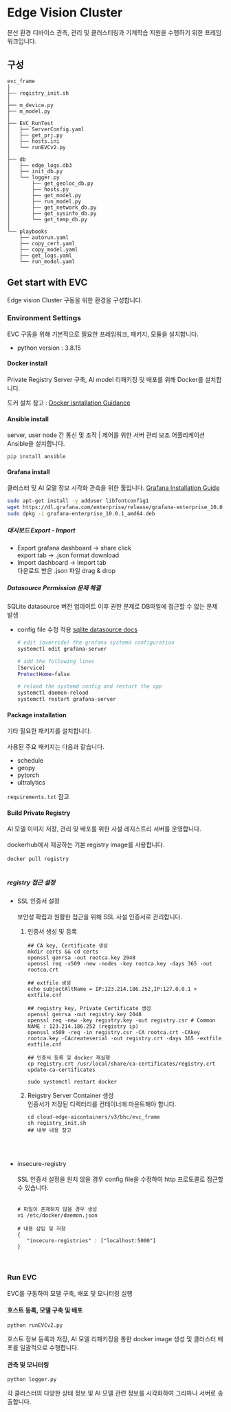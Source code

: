 # Edge Vision Cluster
분산 환경 디바이스 관측, 관리 및 클러스터링과 기계학습 지원을 수행하기 위한 프레임워크입니다.<br>


## 구성
```
evc_frame
│
├── registry_init.sh
│
├── m_device.py
├── m_model.py
│
├── EVC_RunTest
│   ├── ServerConfig.yaml
│   ├── get_prj.py
│   ├── hosts.ini
│   └── runEVCv2.py
│
├── db
│   ├── edge_logs.db3
│   ├── init_db.py
│   └── logger.py
│       ├── get_geoloc_db.py
│       ├── hosts.py
│       ├── get_model.py
│       ├── run_model.py
│       ├── get_network_db.py
│       ├── get_sysinfo_db.py
│       └── get_temp_db.py
│
└── playbooks
    ├── autorun.yaml
    ├── copy_cert.yaml
    ├── copy_model.yaml
    ├── get_logs.yaml
    └── run_model.yaml

```


## Get start with EVC
Edge vision Cluster 구동을 위한 환경을 구성합니다.


### Environment Settings
EVC 구동을 위해 기본적으로 필요한 프레임워크, 패키지, 모듈을 설치합니다.

* python version : 3.8.15


#### Docker install
Private Registry Server 구축, AI model 리패키징 및 배포를 위해 Docker를 설치합니다.<br>

도커 설치 참고 : [Docker isntallation Guidance](https://docs.docker.com/engine/install/ubuntu/)


#### Ansible install
server, user node 간 통신 및 조작 | 제어를 위한 서버 관리 보조 어플리케이션 Ansible을 설치합니다.<br>

``` pip install ansible ```<br>


#### Grafana install
클러스터 및 AI 모델 정보 시각화 관측을 위한 툴입니다. [Grafana Installation Guide](https://grafana.com/grafana/download)<br>

```bash
sudo apt-get install -y adduser libfontconfig1
wget https://dl.grafana.com/enterprise/release/grafana-enterprise_10.0.1_amd64.deb
sudo dpkg -i grafana-enterprise_10.0.1_amd64.deb
```


##### 대시보드 Export - Import
* Export
  grafana dashboard -> share click<br>
  export tab -> .json format download
* Import
  dashboard -> import tab<br>
  다운로드 받은 .json 파일 drag & drop


##### Datasource Permission 문제 해결
SQLite datasource 버전 업데이트 이후 권한 문제로 DB파일에 접근할 수 없는 문제 발생<br>
* config file 수정 적용 [sqlite datasource docs](https://github.com/fr-ser/grafana-sqlite-datasource/blob/main/docs/faq.md#i-have-a-permission-denied-error-for-my-database)
  ```bash
  # edit (override) the grafana systemd configuration
  systemctl edit grafana-server
  
  # add the following lines
  [Service]
  ProtectHome=false
  
  # reload the systemd config and restart the app
  systemctl daemon-reload
  systemctl restart grafana-server
  ```


#### Package installation
기타 필요한 패키지를 설치합니다.<br>
<br>
사용된 주요 패키지는 다음과 같습니다.
* schedule
* geopy
* pytorch
* ultralytics

```requirements.txt``` 참고


#### Build Private Registry
AI 모델 이미지 저장, 관리 및 배포를 위한 사설 레지스트리 서버를 운영합니다.<br>
<br>
dockerhub에서 제공하는 기본 registry image를 사용합니다.<br>
<br>
```docker pull registry```<br>
<br>


##### registry 접근 설정
* SSL 인증서 설정<br>
  <br>
  보안성 확립과 원활한 접근을 위해 SSL 사설 인증서로 관리합니다.<br>
  
  1. 인증서 생성 및 등록
     ```shell
     ## CA key, Certificate 생성
     mkdir certs && cd certs
     openssl genrsa -out rootca.key 2048
     openssl req -x509 -new -nodes -key rootca.key -days 365 -out rootca.crt

     ## extfile 생성
     echo subjectAltName = IP:123.214.186.252,IP:127.0.0.1 > extfile.cnf

     ## registry key, Private Certificate 생성
     openssl genrsa -out registry.key 2048
     openssl req -new -key registry.key -out registry.csr # Common NAME : 123.214.186.252 (registry ip)
     openssl x509 -req -in registry.csr -CA rootca.crt -CAkey rootca.key -CAcreateserial -out registry.crt -days 365 -extfile extfile.cnf

     ## 인증서 등록 및 docker 재실행
     cp registry.crt /usr/local/share/ca-certificates/registry.crt
     update-ca-certificates

     sudo systemctl restart docker
     ```
  2. Reigstry Server Container 생성 <br>
     인증서가 저장된 디렉터리를 컨테이너에 마운트해야 합니다.<br>
     ```shell
     cd cloud-edge-aicontainers/v3/bhc/evc_frame
     sh registry_init.sh
     ## 내부 내용 참고
     ```
<br>
<br>

* insecure-registry <br>
  <br>
  SSL 인증서 설정을 원치 않을 경우 config file을 수정하여 http 프로토콜로 접근할 수 있습니다.<br>
  <br>
  ```shell
  # 파일이 존재하지 않을 경우 생성
  vi /etc/docker/daemon.json
  
  # 내용 삽입 및 저장
  {
     "insecure-registries" : ["localhost:5000"]
  }
  ```
<br>


### Run EVC
EVC를 구동하여 모델 구축, 배포 및 모니터링 실행


#### 호스트 등록, 모델 구축 및 배포
```python runEVCv2.py```<br>

호스트 정보 등록과 저장, AI 모델 리패키징을 통한 docker image 생성 및 클러스터 배포를 일괄적으로 수행합니다.


#### 관측 및 모니터링
```python logger.py```<br>

각 클러스터의 다양한 상태 정보 및 AI 모델 관련 정보를 시각화하여 그라파나 서버로 송출합니다.
